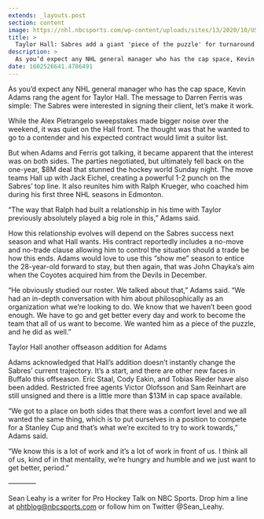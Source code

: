 ```yaml
--- 
extends: _layouts.post 
section: content 
image: https://nhl.nbcsports.com/wp-content/uploads/sites/13/2020/10/USATSI_14188173.jpg?resize=1024,683 
title: > 
  Taylor Hall: Sabres add a giant 'piece of the puzzle' for turnaround 
description: > 
  As you’d expect any NHL general manager who has the cap space, Kevin Adams rang the agent for Taylor Hall.The message to Darren Ferris was simple: The Sabres were interested in signing their client, let’s make it work.While the Alex Pietrangelo sweepstakes made bigger noise over the weekend, it was quiet on the Hall front.The move teams Hall up with Jack Eichel, creating a powerful 1-2 punch on the Sabres’ top line.How this relationship evolves will depend on the Sabres success next season and what Hall wants. 
date: 1602526641.4786491 
--- 
```

As you’d expect any NHL general manager who has the cap space, Kevin Adams rang the agent for Taylor Hall. The message to Darren Ferris was simple: The Sabres were interested in signing their client, let’s make it work.

While the Alex Pietrangelo sweepstakes made bigger noise over the weekend, it was quiet on the Hall front. The thought was that he wanted to go to a contender and his expected contract would limit a suitor list.

But when Adams and Ferris got talking, it became apparent that the interest was on both sides. The parties negotiated, but ultimately fell back on the one-year, $8M deal that stunned the hockey world Sunday night. The move teams Hall up with Jack Eichel, creating a powerful 1-2 punch on the Sabres’ top line. It also reunites him with Ralph Krueger, who coached him during his first three NHL seasons in Edmonton.

“The way that Ralph had built a relationship in his time with Taylor previously absolutely played a big role in this,” Adams said.

How this relationship evolves will depend on the Sabres success next season and what Hall wants. His contract reportedly includes a no-move and no-trade clause allowing him to control the situation should a trade be how this ends. Adams would love to use this “show me” season to entice the 28-year-old forward to stay, but then again, that was John Chayka’s aim when the Coyotes acquired him from the Devils in December.

“He obviously studied our roster. We talked about that,” Adams said. “We had an in-depth conversation with him about philosophically as an organization what we’re looking to do. We know that we haven’t been good enough. We have to go and get better every day and work to become the team that all of us want to become. We wanted him as a piece of the puzzle, and he did as well.”

Taylor Hall another offseason addition for Adams

Adams acknowledged that Hall’s addition doesn’t instantly change the Sabres’ current trajectory. It’s a start, and there are other new faces in Buffalo this offseason. Eric Staal, Cody Eakin, and Tobias Rieder have also been added. Restricted free agents Victor Olofsson and Sam Reinhart are still unsigned and there is a little more than $13M in cap space available.

“We got to a place on both sides that there was a comfort level and we all wanted the same thing, which is to put ourselves in a position to compete for a Stanley Cup and that’s what we’re excited to try to work towards,” Adams said.

“We know this is a lot of work and it’s a lot of work in front of us. I think all of us, kind of in that mentality, we’re hungry and humble and we just want to get better, period.”

————

Sean Leahy is a writer for Pro Hockey Talk on NBC Sports. Drop him a line at phtblog@nbcsports.com or follow him on Twitter @Sean_Leahy.